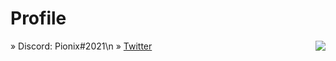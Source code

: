 # Profile

<img align='right' src="https://discord.c99.nl/widget/theme-4/510520418311077899.png"/>

» Discord: Pionix#2021\n
» [Twitter](https://twitter.com/smuzzy04)
